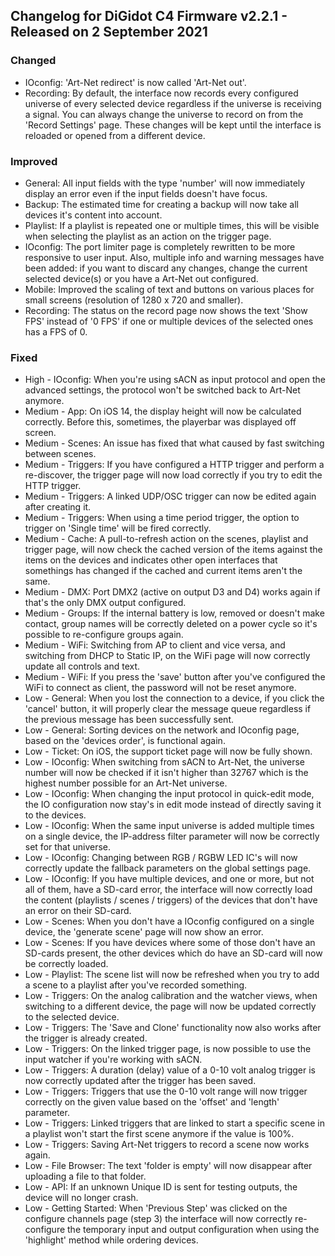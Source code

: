 ## Changelog for DiGidot C4 Firmware v2.2.1 - Released on 2 September 2021 ##

### Changed ###
* IOconfig: 'Art-Net redirect' is now called 'Art-Net out'.
* Recording: By default, the interface now records every configured universe of every selected device regardless if the universe is receiving a signal. You can always change the universe to record on from the 'Record Settings' page. These changes will be kept until the interface is reloaded or opened from a different device.

### Improved ###
* General: All input fields with the type 'number' will now immediately display an error even if the input fields doesn't have focus. 
* Backup: The estimated time for creating a backup will now take all devices it's content into account.
* Playlist: If a playlist is repeated one or multiple times, this will be visible when selecting the playlist as an action on the trigger page.
* IOconfig: The port limiter page is completely rewritten to be more responsive to user input. Also, multiple info and warning messages have been added: if you want to discard any changes, change the current selected device(s) or you have a Art-Net out configured.
* Mobile: Improved the scaling of text and buttons on various places for small screens (resolution of 1280 x 720 and smaller).
* Recording: The status on the record page now shows the text 'Show FPS' instead of '0 FPS' if one or multiple devices of the selected ones has a FPS of 0.

### Fixed ###
* High - IOconfig: When you're using sACN as input protocol and open the advanced settings, the protocol won't be switched back to Art-Net anymore.
* Medium - App: On iOS 14, the display height will now be calculated correctly. Before this, sometimes, the playerbar was displayed off screen.
* Medium - Scenes: An issue has fixed that what caused by fast switching between scenes.
* Medium - Triggers: If you have configured a HTTP trigger and perform a re-discover, the trigger page will now load correctly if you try to edit the HTTP trigger.
* Medium - Triggers: A linked UDP/OSC trigger can now be edited again after creating it.
* Medium - Triggers: When using a time period trigger, the option to trigger on 'Single time' will be fired correctly.
* Medium - Cache: A pull-to-refresh action on the scenes, playlist and trigger page, will now check the cached version of the items against the items on the devices and indicates other open interfaces that somethings has changed if the cached and current items aren't the same.
* Medium - DMX: Port DMX2 (active on output D3 and D4) works again if that's the only DMX output configured.
* Medium - Groups: If the internal battery is low, removed or doesn't make contact, group names will be correctly deleted on a power cycle so it's possible to re-configure groups again.
* Medium - WiFi: Switching from AP to client and vice versa, and switching from DHCP to Static IP, on the WiFi page will now correctly update all controls and text.
* Medium - WiFi: If you press the 'save' button after you've configured the WiFi to connect as client, the password will not be reset anymore.
* Low - General: When you lost the connection to a device, if you click the 'cancel' button, it will properly clear the message queue regardless if the previous message has been successfully sent.
* Low - General: Sorting devices on the network and IOconfig page, based on the 'devices order', is functional again.
* Low - Ticket: On iOS, the support ticket page will now be fully shown.
* Low - IOconfig: When switching from sACN to Art-Net, the universe number will now be checked if it isn't higher than 32767 which is the highest number possible for an Art-Net universe.
* Low - IOconfig: When changing the input protocol in quick-edit mode, the IO configuration now stay's in edit mode instead of directly saving it to the devices.
* Low - IOconfig: When the same input universe is added multiple times on a single device, the IP-address filter parameter will now be correctly set for that universe.
* Low - IOconfig: Changing between RGB / RGBW LED IC's will now correctly update the fallback parameters on the global settings page.
* Low - IOconfig: If you have multiple devices, and one or more, but not all of them, have a SD-card error, the interface will now correctly load the content (playlists / scenes / triggers) of the devices that don't have an error on their SD-card.
* Low - Scenes: When you don't have a IOconfig configured on a single device, the 'generate scene' page will now show an error.
* Low - Scenes: If you have devices where some of those don't have an SD-cards present, the other devices which do have an SD-card will now be correctly loaded.
* Low - Playlist: The scene list will now be refreshed when you try to add a scene to a playlist after you've recorded something.
* Low - Triggers: On the analog calibration and the watcher views, when switching to a different device, the page will now be updated correctly to the selected device.
* Low - Triggers: The 'Save and Clone' functionality now also works after the trigger is already created.
* Low - Triggers: On the linked trigger page, is now possible to use the input watcher if you're working with sACN.
* Low - Triggers: A duration (delay) value of a 0-10 volt analog trigger is now correctly updated after the trigger has been saved.
* Low - Triggers: Triggers that use the 0-10 volt range will now trigger correctly on the given value based on the 'offset' and 'length' parameter.
* Low - Triggers: Linked triggers that are linked to start a specific scene in a playlist won't start the first scene anymore if the value is 100%.
* Low - Triggers: Saving Art-Net triggers to record a scene now works again.
* Low - File Browser: The text 'folder is empty' will now disappear after uploading a file to that folder.
* Low - API: If an unknown Unique ID is sent for testing outputs, the device will no longer crash.
* Low - Getting Started: When 'Previous Step' was clicked on the configure channels page (step 3) the interface will now correctly re-configure the temporary input and output configuration when using the 'highlight' method while ordering devices.
